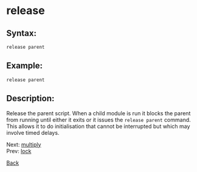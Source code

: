 # release

## Syntax:
`release parent`

## Example:
`release parent`

## Description:
Release the parent script. When a child module is run it blocks the parent from running until either it exits or it issues the `release parent` command. This allows it to do initialisation that cannot be interrupted but which may involve timed delays.

Next: [multiply](multiply.md)  
Prev: [lock](lock.md)

[Back](../../README.md)
